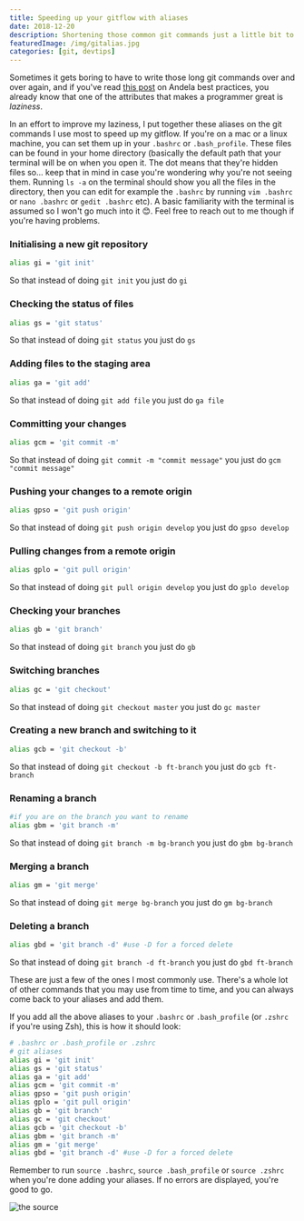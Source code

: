 ```yaml
---
title: Speeding up your gitflow with aliases
date: 2018-12-20
description: Shortening those common git commands just a little bit to make your workflow that much faster
featuredImage: /img/gitalias.jpg
categories: [git, devtips]
---
```

Sometimes it gets boring to have to write those long git commands over and over again, 
and if you've read [this post](https://github.com/andela/bestpractices/wiki/Eliminate-Stupid-Mental-Effort-(ESME)) 
on Andela best practices, you already know that one of the attributes that makes a programmer great is _laziness_.

In an effort to improve my laziness, I put together these aliases on the git commands I use most to speed up my 
gitflow. If you're on a mac or a linux machine, you can set them up in your `.bashrc` or `.bash_profile`. These files can be found in 
your home directory (basically the default path that your terminal will be on when you open it. The dot means that they're hidden files so... 
keep that in mind in case you're wondering why you're not seeing them. Running `ls -a` on the terminal should show you all the files in the directory, 
then you can edit for example the `.bashrc` by running `vim .bashrc` or `nano .bashrc` or `gedit .bashrc` etc). A basic familiarity 
with the terminal is assumed so I won't go much into it 😊. Feel free to reach out to me though if you're having problems. 

### Initialising a new git repository
```bash
alias gi = 'git init'
```
So that instead of doing `git init` you just do `gi`

### Checking the status of files
```bash
alias gs = 'git status'
```
So that instead of doing `git status` you just do `gs`

### Adding files to the staging area
```bash
alias ga = 'git add'
```
So that instead of doing `git add file` you just do `ga file`

### Committing your changes
```bash
alias gcm = 'git commit -m'
```
So that instead of doing `git commit -m "commit message"` you just do `gcm "commit message"`

### Pushing your changes to a remote origin
```bash
alias gpso = 'git push origin'
```
So that instead of doing `git push origin develop` you just do `gpso develop`

### Pulling changes from a remote origin
```bash
alias gplo = 'git pull origin'
```
So that instead of doing `git pull origin develop` you just do `gplo develop`

### Checking your branches
```bash
alias gb = 'git branch'
```
So that instead of doing `git branch` you just do `gb`

### Switching branches
```bash
alias gc = 'git checkout'
```
So that instead of doing `git checkout master` you just do `gc master`

### Creating a new branch and switching to it
```bash
alias gcb = 'git checkout -b'
```
So that instead of doing `git checkout -b ft-branch` you just do `gcb ft-branch`

### Renaming a branch
```bash
#if you are on the branch you want to rename
alias gbm = 'git branch -m'
```
So that instead of doing `git branch -m bg-branch` you just do `gbm bg-branch`

### Merging a branch
```bash
alias gm = 'git merge'
```
So that instead of doing `git merge bg-branch` you just do `gm bg-branch`

### Deleting a branch
```bash
alias gbd = 'git branch -d' #use -D for a forced delete
```
So that instead of doing `git branch -d ft-branch` you just do `gbd ft-branch`

These are just a few of the ones I most commonly use. There's a whole lot of other commands that you may use from time 
to time, and you can always come back to your aliases and add them. 

If you add all the above aliases to your `.bashrc` or `.bash_profile` (or `.zshrc` if you're using Zsh), this is how it 
should look:
```bash
# .bashrc or .bash_profile or .zshrc
# git aliases
alias gi = 'git init'
alias gs = 'git status'
alias ga = 'git add'
alias gcm = 'git commit -m'
alias gpso = 'git push origin'
alias gplo = 'git pull origin'
alias gb = 'git branch'
alias gc = 'git checkout'
alias gcb = 'git checkout -b'
alias gbm = 'git branch -m'
alias gm = 'git merge'
alias gbd = 'git branch -d' #use -D for a forced delete
```

Remember to run `source .bashrc`, `source .bash_profile` or `source .zshrc` when you're done adding your aliases. If no errors are displayed, you're good to go.

![the source](/img/source.png)